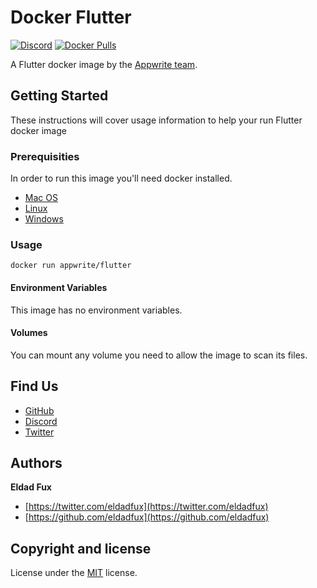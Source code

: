 # Docker Flutter

[![Discord](https://badgen.net/badge/discord/chat/green)](https://discord.gg/GSeTUeA)
[![Docker Pulls](https://badgen.net/docker/pulls/appwrite/flutter)](https://travis-ci.org/appwrite/flutter)

A Flutter docker image by the [Appwrite team](https://github.com/appwrite).

## Getting Started

These instructions will cover usage information to help your run Flutter docker image 

### Prerequisities

In order to run this image you'll need docker installed.

* [Mac OS](https://docs.docker.com/desktop/mac/install/)
* [Linux](https://docs.docker.com/engine/install/#server)
* [Windows](https://docs.docker.com/desktop/windows/install/)

### Usage

```shell
docker run appwrite/flutter
```

#### Environment Variables

This image has no environment variables. 

#### Volumes

You can mount any volume you need to allow the image to scan its files. 

## Find Us

* [GitHub](https://github.com/appwrite)
* [Discord](https://discord.gg/GSeTUeA)
* [Twitter](https://twitter.com/appwrite_io)

## Authors

**Eldad Fux**

+ [https://twitter.com/eldadfux](https://twitter.com/eldadfux)
+ [https://github.com/eldadfux](https://github.com/eldadfux)

## Copyright and license

License under the [MIT](LICENSE) license.
